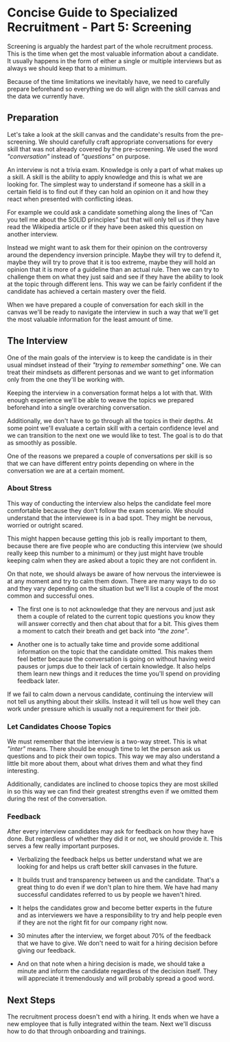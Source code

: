 # Concise Guide to Specialized Recruitment - Part 5: Screening

Screening is arguably the hardest part of the whole recruitment process. This is the time when get the most valuable information about a candidate. It usually happens in the form of either a single or multiple interviews but as always we should keep that to a minimum. 

Because of the time limitations we inevitably have, we need to carefully prepare beforehand so everything we do will align with the skill canvas and the data we currently have.

## Preparation

Let's take a look at the skill canvas and the candidate's results from the pre-screening. We should carefully craft appropriate conversations for every skill that was not already covered by the pre-screening. We used the word *"conversation"* instead of *"questions"* on purpose.

An interview is not a trivia exam. Knowledge is only a part of what makes up a skill. A skill is the ability to apply knowledge and this is what we are looking for. The simplest way to understand if someone has a skill in a certain field is to find out if they can hold an opinion on it and how they react when presented with conflicting ideas. 

For example we could ask a candidate something along the lines of <q>Can you tell me about the SOLID principles</q> but that will only tell us if they have read the Wikipedia article or if they have been asked this question on another interview. 

Instead we might want to ask them for their opinion on the controversy around the dependency inversion principle. Maybe they will try to defend it, maybe they will try to prove that it is too extreme, maybe they will hold an opinion that it is more of a guideline than an actual rule. Then we can try to challenge them on what they just said and see if they have the ability to look at the topic through different lens. This way we can be fairly confident if the candidate has achieved a certain mastery over the field.

When we have prepared a couple of conversation for each skill in the canvas we'll be ready to navigate the interview in such a way that we'll get the most valuable information for the least amount of time.

## The Interview

One of the main goals of the interview is to keep the candidate is in their usual mindset instead of their *"trying to remember something"* one. We can treat their mindsets as different personas and we want to get information only from the one they'll be working with.

Keeping the interview in a conversation format helps a lot with that. With enough experience we'll be able to weave the topics we prepared beforehand into a single overarching conversation. 

Additionally, we don't have to go through all the topics in their depths. At some point we'll evaluate a certain skill with a certain confidence level and we can transition to the next one we would like to test. The goal is to do that as smoothly as possible. 

One of the reasons we prepared a couple of conversations per skill is so that we can have different entry points depending on where in the conversation we are at a certain moment. 

### About Stress

This way of conducting the interview also helps the candidate feel more comfortable because they don't follow the exam scenario. We should understand that the interviewee is in a bad spot. They might be nervous, worried or outright scared.

This might happen because getting this job is really important to them, because there are five people who are conducting this interview (we should really keep this number to a minimum) or they just might have trouble keeping calm when they are asked about a topic they are not confident in.

On that note, we should always be aware of how nervous the interviewee is at any moment and try to calm them down. There are many ways to do so and they vary depending on the situation but we'll list a couple of the most common and successful ones.

- The first one is to not acknowledge that they are nervous and just ask them a couple of related to the current topic questions you know they will answer correctly and then chat about that for a bit. This gives them a moment to catch their breath and get back into *"the zone"*.

- Another one is to actually take time and provide some additional information on the topic that the candidate omitted. This makes them feel better because the conversation is going on without having weird pauses or jumps due to their lack of certain knowledge. It also helps them learn new things and it reduces the time you'll spend on providing feedback later.

If we fail to calm down a nervous candidate, continuing the interview will not tell us anything about their skills. Instead it will tell us how well they can work under pressure which is usually not a requirement for their job.

 ### Let Candidates Choose Topics

We must remember that the interview is a two-way street. This is what *"inter"* means. There should be enough time to let the person ask us questions and to pick their own topics. This way we may also understand a little bit more about them, about what drives them and what they find interesting.

Additionally, candidates are inclined to choose topics they are most skilled in so this way we can find their greatest strengths even if we omitted them during the rest of the conversation. 

### Feedback

After every interview candidates may ask for feedback on how they have done. But regardless of whether they did it or not, we should provide it. This serves a few really important purposes.

- Verbalizing the feedback helps us better understand what we are looking for and helps us craft better skill canvases in the future.

- It builds trust and transparency between us and the candidate. That's a great thing to do even if we don't plan to hire them. We have had many successful candidates referred to us by people we haven't hired.

- It helps the candidates grow and become better experts in the future and as interviewers we have a responsibility to try and help people even if they are not the right fit for our company right now.

- 30 minutes after the interview, we forget about 70% of the feedback that we have to give. We don't need to wait for a hiring decision before giving our feedback.

- And on that note when a hiring decision is made, we should take a minute and inform the candidate regardless of the decision itself. They will appreciate it tremendously and will probably spread a good word.

## Next Steps

The recruitment process doesn't end with a hiring. It ends when we have a new employee that is fully integrated within the team. Next we'll discuss how to do that through onboarding and trainings.